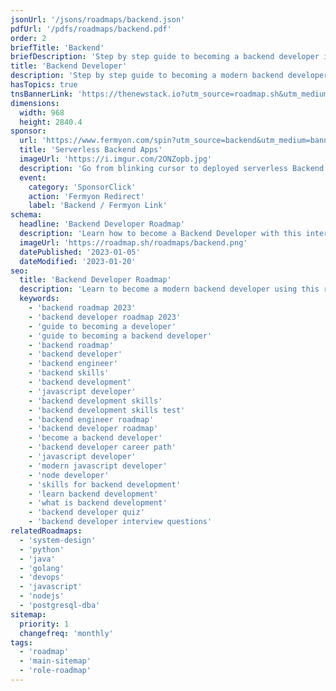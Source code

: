 ```yaml
---
jsonUrl: '/jsons/roadmaps/backend.json'
pdfUrl: '/pdfs/roadmaps/backend.pdf'
order: 2
briefTitle: 'Backend'
briefDescription: 'Step by step guide to becoming a backend developer in 2023'
title: 'Backend Developer'
description: 'Step by step guide to becoming a modern backend developer in 2023'
hasTopics: true
tnsBannerLink: 'https://thenewstack.io?utm_source=roadmap.sh&utm_medium=Referral&utm_campaign=Alert'
dimensions:
  width: 968
  height: 2840.4
sponsor:
  url: 'https://www.fermyon.com/spin?utm_source=backend&utm_medium=banner&utm_campaign=roadmap-sh'
  title: 'Serverless Backend Apps'
  imageUrl: 'https://i.imgur.com/2ONZopb.jpg'
  description: 'Go from blinking cursor to deployed serverless Backend apps in 66 seconds with Fermyon Cloud.'
  event:
    category: 'SponsorClick'
    action: 'Fermyon Redirect'
    label: 'Backend / Fermyon Link'
schema:
  headline: 'Backend Developer Roadmap'
  description: 'Learn how to become a Backend Developer with this interactive step by step guide in 2023. We also have resources and short descriptions attached to the roadmap items so you can get everything you want to learn in one place.'
  imageUrl: 'https://roadmap.sh/roadmaps/backend.png'
  datePublished: '2023-01-05'
  dateModified: '2023-01-20'
seo:
  title: 'Backend Developer Roadmap'
  description: 'Learn to become a modern backend developer using this roadmap. Community driven, articles, resources, guides, interview questions, quizzes for modern backend development.'
  keywords:
    - 'backend roadmap 2023'
    - 'backend developer roadmap 2023'
    - 'guide to becoming a developer'
    - 'guide to becoming a backend developer'
    - 'backend roadmap'
    - 'backend developer'
    - 'backend engineer'
    - 'backend skills'
    - 'backend development'
    - 'javascript developer'
    - 'backend development skills'
    - 'backend development skills test'
    - 'backend engineer roadmap'
    - 'backend developer roadmap'
    - 'become a backend developer'
    - 'backend developer career path'
    - 'javascript developer'
    - 'modern javascript developer'
    - 'node developer'
    - 'skills for backend development'
    - 'learn backend development'
    - 'what is backend development'
    - 'backend developer quiz'
    - 'backend developer interview questions'
relatedRoadmaps:
  - 'system-design'
  - 'python'
  - 'java'
  - 'golang'
  - 'devops'
  - 'javascript'
  - 'nodejs'
  - 'postgresql-dba'
sitemap:
  priority: 1
  changefreq: 'monthly'
tags:
  - 'roadmap'
  - 'main-sitemap'
  - 'role-roadmap'
---
```

